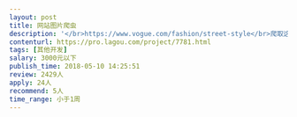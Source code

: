 ```yaml
---                
layout: post       
title: 网站图片爬虫           
description: '</br>https://www.vogue.com/fashion/street-style</br>爬取这个类目下的文章标题，发布时间和图片集。</br>使用python开发</br>'     
contenturl: https://pro.lagou.com/project/7781.html      
tags: [其他开发]            
salary: 3000元以下          
publish_time: 2018-05-10 14:25:51         
review: 2429人                   
apply: 24人                   
recommend: 5人                   
time_range: 小于1周              
---                 
```

